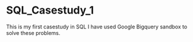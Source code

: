 # SQL_Casestudy_1
This is my first casestudy in SQL
I have used Google Bigquery sandbox to solve these problems.
